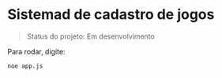 <h1>Sistemad de cadastro de jogos</h1>

>Status do projeto: Em desenvolvimento

Para rodar, digite:

```
noe app.js
```
